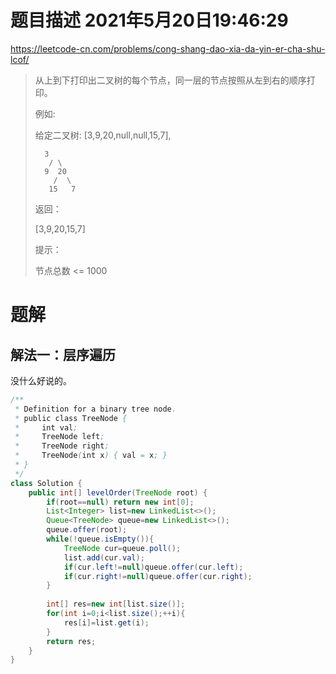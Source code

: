 # 题目描述	2021年5月20日19:46:29

https://leetcode-cn.com/problems/cong-shang-dao-xia-da-yin-er-cha-shu-lcof/

> 从上到下打印出二叉树的每个节点，同一层的节点按照从左到右的顺序打印。
>
> 例如:
>
> 给定二叉树: [3,9,20,null,null,15,7],
>
> ```
> 	3
>    / \
>   9  20
>     /  \
>    15   7
> ```
>
> 返回：
>
> [3,9,20,15,7]
>
>
> 提示：
>
> 节点总数 <= 1000
>

# 题解

## 解法一：层序遍历

没什么好说的。

```java
/**
 * Definition for a binary tree node.
 * public class TreeNode {
 *     int val;
 *     TreeNode left;
 *     TreeNode right;
 *     TreeNode(int x) { val = x; }
 * }
 */
class Solution {
    public int[] levelOrder(TreeNode root) {
        if(root==null) return new int[0];
        List<Integer> list=new LinkedList<>();
        Queue<TreeNode> queue=new LinkedList<>();
        queue.offer(root);
        while(!queue.isEmpty()){
            TreeNode cur=queue.poll();
            list.add(cur.val);
            if(cur.left!=null)queue.offer(cur.left);
            if(cur.right!=null)queue.offer(cur.right);
        }
        
        int[] res=new int[list.size()];
        for(int i=0;i<list.size();++i){
            res[i]=list.get(i);
        }
        return res;
    }
}
```

